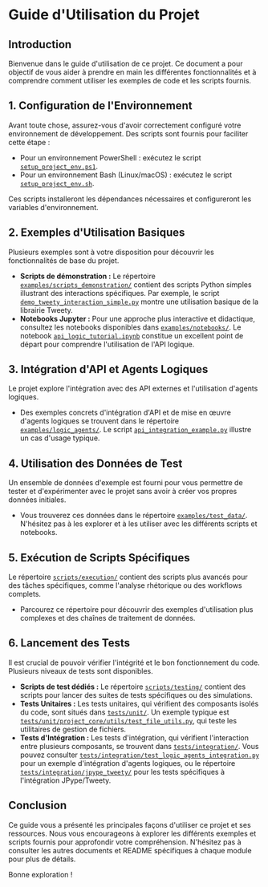 # Guide d'Utilisation du Projet

## Introduction

Bienvenue dans le guide d'utilisation de ce projet. Ce document a pour objectif de vous aider à prendre en main les différentes fonctionnalités et à comprendre comment utiliser les exemples de code et les scripts fournis.

## 1. Configuration de l'Environnement

Avant toute chose, assurez-vous d'avoir correctement configuré votre environnement de développement. Des scripts sont fournis pour faciliter cette étape :

*   Pour un environnement PowerShell : exécutez le script [`setup_project_env.ps1`](../../setup_project_env.ps1:0).
*   Pour un environnement Bash (Linux/macOS) : exécutez le script [`setup_project_env.sh`](../../setup_project_env.sh:0).

Ces scripts installeront les dépendances nécessaires et configureront les variables d'environnement.

## 2. Exemples d'Utilisation Basiques

Plusieurs exemples sont à votre disposition pour découvrir les fonctionnalités de base du projet.

*   **Scripts de démonstration :** Le répertoire [`examples/scripts_demonstration/`](../../examples/scripts_demonstration/) contient des scripts Python simples illustrant des interactions spécifiques. Par exemple, le script [`demo_tweety_interaction_simple.py`](../../examples/scripts_demonstration/demo_tweety_interaction_simple.py:0) montre une utilisation basique de la librairie Tweety.
*   **Notebooks Jupyter :** Pour une approche plus interactive et didactique, consultez les notebooks disponibles dans [`examples/notebooks/`](../../examples/notebooks/). Le notebook [`api_logic_tutorial.ipynb`](../../examples/notebooks/api_logic_tutorial.ipynb:0) constitue un excellent point de départ pour comprendre l'utilisation de l'API logique.

## 3. Intégration d'API et Agents Logiques

Le projet explore l'intégration avec des API externes et l'utilisation d'agents logiques.

*   Des exemples concrets d'intégration d'API et de mise en œuvre d'agents logiques se trouvent dans le répertoire [`examples/logic_agents/`](../../examples/logic_agents/). Le script [`api_integration_example.py`](../../examples/logic_agents/api_integration_example.py:0) illustre un cas d'usage typique.

## 4. Utilisation des Données de Test

Un ensemble de données d'exemple est fourni pour vous permettre de tester et d'expérimenter avec le projet sans avoir à créer vos propres données initiales.

*   Vous trouverez ces données dans le répertoire [`examples/test_data/`](../../examples/test_data/). N'hésitez pas à les explorer et à les utiliser avec les différents scripts et notebooks.

## 5. Exécution de Scripts Spécifiques

Le répertoire [`scripts/execution/`](../../scripts/execution/) contient des scripts plus avancés pour des tâches spécifiques, comme l'analyse rhétorique ou des workflows complets.

*   Parcourez ce répertoire pour découvrir des exemples d'utilisation plus complexes et des chaînes de traitement de données.

## 6. Lancement des Tests

Il est crucial de pouvoir vérifier l'intégrité et le bon fonctionnement du code. Plusieurs niveaux de tests sont disponibles.

*   **Scripts de test dédiés :** Le répertoire [`scripts/testing/`](../../scripts/testing/) contient des scripts pour lancer des suites de tests spécifiques ou des simulations.
*   **Tests Unitaires :** Les tests unitaires, qui vérifient des composants isolés du code, sont situés dans [`tests/unit/`](../../tests/unit/). Un exemple typique est [`tests/unit/project_core/utils/test_file_utils.py`](../../tests/unit/project_core/utils/test_file_utils.py:0), qui teste les utilitaires de gestion de fichiers.
*   **Tests d'Intégration :** Les tests d'intégration, qui vérifient l'interaction entre plusieurs composants, se trouvent dans [`tests/integration/`](../../tests/integration/). Vous pouvez consulter [`tests/integration/test_logic_agents_integration.py`](../../tests/integration/test_logic_agents_integration.py:0) pour un exemple d'intégration d'agents logiques, ou le répertoire [`tests/integration/jpype_tweety/`](../../tests/integration/jpype_tweety/) pour les tests spécifiques à l'intégration JPype/Tweety.

## Conclusion

Ce guide vous a présenté les principales façons d'utiliser ce projet et ses ressources. Nous vous encourageons à explorer les différents exemples et scripts fournis pour approfondir votre compréhension. N'hésitez pas à consulter les autres documents et README spécifiques à chaque module pour plus de détails.

Bonne exploration !